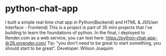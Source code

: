 # python-chat-app
I built a simple real time chat app in Python(Backend) and HTML & JS(User Interface - Frontend)
This is a project is part of 35 mini projects that i've building to learn the foundations of python.
In the final, i deployed to Render.com as a web service, you can test here: https://python-chat-app-4r26.onrender.com/
Tip: "you don't need to be great to start something, you should start to be great".
Developer: Wilson Joaquim
